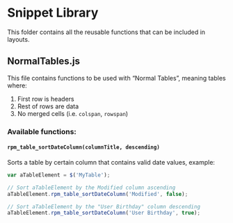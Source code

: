# Snippet Library

This folder contains all the reusable functions that can be included in layouts.

## NormalTables.js

This file contains functions to be used with “Normal Tables”, meaning tables where:

1. First row is headers
2. Rest of rows are data 
3. No merged cells (i.e. `colspan`, `rowspan`)

### Available functions:

#### `rpm_table_sortDateColumn(columnTitle, descending)`

Sorts a table by certain column that contains valid date values, example:

```js
var aTableElement = $('MyTable');

// Sort aTableElement by the Modified column ascending
aTableElement.rpm_table_sortDateColumn('Modified', false); 

// Sort aTableElement by the "User Birthday" column descending
aTableElement.rpm_table_sortDateColumn('User Birthday', true);
```